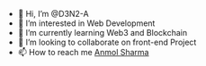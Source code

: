 - 👋 Hi, I’m @D3N2-A
- 👀 I’m interested in Web Development
- 🌱 I’m currently learning Web3 and Blockchain
- 💞️ I’m looking to collaborate on front-end Project
- 📫 How to reach me [Anmol Sharma](mailto:anmolsharma999937@gmail.com?subject=[GitHub]%20Source%20Han%20Sans)




<!---
D3N2-A/D3N2-A is a ✨ special ✨ repository because its `README.md` (this file) appears on your GitHub profile.
You can click the Preview link to take a look at your changes.
--->


